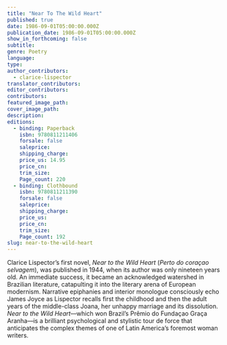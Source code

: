```yaml
---
title: "Near To The Wild Heart"
published: true
date: 1986-09-01T05:00:00.000Z
publication_date: 1986-09-01T05:00:00.000Z
show_in_forthcoming: false
subtitle:
genre: Poetry
language:
type:
author_contributors:
  - clarice-lispector
translator_contributors:
editor_contributors:
contributors:
featured_image_path:
cover_image_path:
description:
editions:
  - binding: Paperback
    isbn: 9780811211406
    forsale: false
    saleprice:
    shipping_charge:
    price_us: 14.95
    price_cn:
    trim_size:
    Page_count: 220
  - binding: Clothbound
    isbn: 9780811211390
    forsale: false
    saleprice:
    shipping_charge:
    price_us:
    price_cn:
    trim_size:
    Page_count: 192
slug: near-to-the-wild-heart
---
```


Clarice Lispector’s first novel, _Near to the Wild Heart_ (_Perto do coraçao selvagem_), was published in 1944, when its author was only nineteen years old. An immediate success, it became an acknowledged watershed in Brazilian literature, catapulting it into the literary arena of European modernism. Narrative epiphanies and interior monologue consciously echo James Joyce as Lispector recalls first the childhood and then the adult years of the middle-class Joana, her unhappy marriage and its dissolution. _Near to the Wild Heart_––which won Brazil’s Prêmio do Fundaçao Graça Aranha––is a brilliant psychological and stylistic tour de force that anticipates the complex themes of one of Latin America’s foremost woman writers. 

